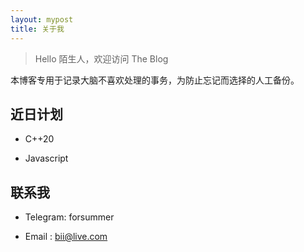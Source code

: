 ```yaml
---
layout: mypost
title: 关于我
---
```


> Hello 陌生人，欢迎访问 The Blog

本博客专用于记录大脑不喜欢处理的事务，为防止忘记而选择的人工备份。

## 近日计划

- C++20

- Javascript

## 联系我

- Telegram: forsummer 

- Email   : [bii@live.com](https://mail.qq.com/)
